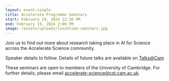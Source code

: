```yaml
---
layout: event-single
title: Accelerate Programme Seminars
start: February 19, 2024 12:30 PM
end: February 19, 2024 2:00 PM
image: /assets/uploads/lunchtime-seminars.jpg
---
```

J﻿oin us to find out more about research taking place in AI for Science across the Accelerate Science community. 

S﻿peaker details to follow. Details of future talks are available on [Talks@Cam](https://talks.cam.ac.uk/show/index/112540c)

T﻿hese seminars are open to members of the University of Cambridge. For further details, please email accelerate-science@cst.cam.ac.uk.